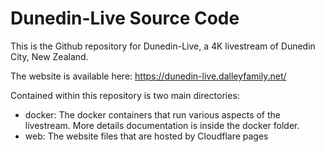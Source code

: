 # Dunedin-Live Source Code #

This is the Github repository for Dunedin-Live, a 4K livestream of Dunedin City, New Zealand.

The website is available here: https://dunedin-live.dalleyfamily.net/

Contained within this repository is two main directories:

- docker: The docker containers that run various aspects of the livestream. More details documentation is inside the docker folder.
- web: The website files that are hosted by Cloudflare pages
